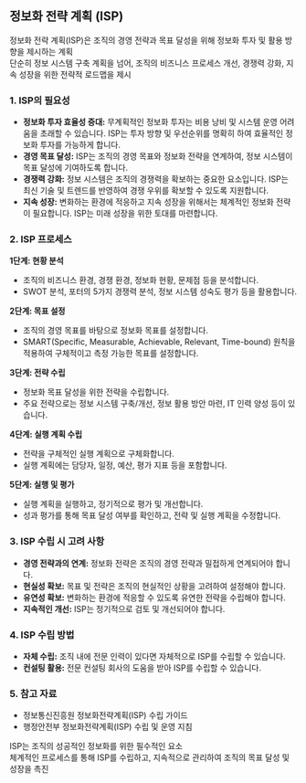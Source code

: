 ## 정보화 전략 계획 (ISP)

정보화 전략 계획(ISP)은 조직의 경영 전략과 목표 달성을 위해 정보화 투자 및 활용 방향을 제시하는 계획\
단순히 정보 시스템 구축 계획을 넘어, 조직의 비즈니스 프로세스 개선, 경쟁력 강화, 지속 성장을 위한 전략적 로드맵을 제시

### 1. ISP의 필요성

- **정보화 투자 효율성 증대:** 무계획적인 정보화 투자는 비용 낭비 및 시스템 운영 어려움을 초래할 수 있습니다. ISP는 투자 방향 및 우선순위를 명확히 하여 효율적인 정보화 투자를 가능하게 합니다.
- **경영 목표 달성:** ISP는 조직의 경영 목표와 정보화 전략을 연계하여, 정보 시스템이 목표 달성에 기여하도록 합니다.
- **경쟁력 강화:** 정보 시스템은 조직의 경쟁력을 확보하는 중요한 요소입니다. ISP는 최신 기술 및 트렌드를 반영하여 경쟁 우위를 확보할 수 있도록 지원합니다.
- **지속 성장:** 변화하는 환경에 적응하고 지속 성장을 위해서는 체계적인 정보화 전략이 필요합니다. ISP는 미래 성장을 위한 토대를 마련합니다.

### 2. ISP 프로세스

**1단계: 현황 분석**

- 조직의 비즈니스 환경, 경쟁 환경, 정보화 현황, 문제점 등을 분석합니다.
- SWOT 분석, 포터의 5가지 경쟁력 분석, 정보 시스템 성숙도 평가 등을 활용합니다.

**2단계: 목표 설정**

- 조직의 경영 목표를 바탕으로 정보화 목표를 설정합니다.
- SMART(Specific, Measurable, Achievable, Relevant, Time-bound) 원칙을 적용하여 구체적이고 측정 가능한 목표를 설정합니다.

**3단계: 전략 수립**

- 정보화 목표 달성을 위한 전략을 수립합니다.
- 주요 전략으로는 정보 시스템 구축/개선, 정보 활용 방안 마련, IT 인력 양성 등이 있습니다.

**4단계: 실행 계획 수립**

- 전략을 구체적인 실행 계획으로 구체화합니다.
- 실행 계획에는 담당자, 일정, 예산, 평가 지표 등을 포함합니다.

**5단계: 실행 및 평가**

- 실행 계획을 실행하고, 정기적으로 평가 및 개선합니다.
- 성과 평가를 통해 목표 달성 여부를 확인하고, 전략 및 실행 계획을 수정합니다.

### 3. ISP 수립 시 고려 사항

- **경영 전략과의 연계:** 정보화 전략은 조직의 경영 전략과 밀접하게 연계되어야 합니다.
- **현실성 확보:** 목표 및 전략은 조직의 현실적인 상황을 고려하여 설정해야 합니다.
- **유연성 확보:** 변화하는 환경에 적응할 수 있도록 유연한 전략을 수립해야 합니다.
- **지속적인 개선:** ISP는 정기적으로 검토 및 개선되어야 합니다.

### 4. ISP 수립 방법

- **자체 수립:** 조직 내에 전문 인력이 있다면 자체적으로 ISP를 수립할 수 있습니다.
- **컨설팅 활용:** 전문 컨설팅 회사의 도움을 받아 ISP를 수립할 수 있습니다.

### 5. 참고 자료

- 정보통신진흥원 정보화전략계획(ISP) 수립 가이드
- 행정안전부 정보화전략계획(ISP) 수립 및 운영 지침

ISP는 조직의 성공적인 정보화를 위한 필수적인 요소\
체계적인 프로세스를 통해 ISP를 수립하고, 지속적으로 관리하여 조직의 목표 달성 및 성장을 촉진
